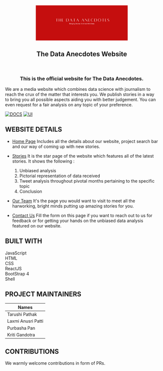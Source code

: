 <p align="center">
        <img src="https://github.com/thedatanecdotes/ReadMeTemplate/blob/main/header.png" width="60%"/>
        <br/>
        <h2 align="center"> The Data Anecdotes Website </h2>
        <br/>
        <h3 align="center"> This is the official website for The Data Anecdotes. </h3>
 </p>
 
We are a media website which combines data science with journalism to reach the crux of the matter that interests you. We publish stories in a way to bring you all possible aspects aiding you with better judgement. You can even request for a fair analysis on any topic of your preference.

[![DOCS](https://img.shields.io/badge/Documentation-see%20docs-green?style=flat-square&logo=appveyor)](Documentation.md) 
[![UI ](https://img.shields.io/badge/User%20Interface-Link%20to%20UI-orange?style=flat-square&logo=appveyor)](Images/web_app.png)

## WEBSITE DETAILS

- [Home Page](https://thedatanecdotes.netlify.app/)
  Includes all the details about our website, project search bar and our way of coming up with new stories.
- [Stories](https://thedatanecdotes.netlify.app/Stories)
  It is the star page of the website which features all of the latest stories. It shows the following :
   1) Unbiased analysis
   2) Pictorial representation of data received
   3) Tweet analysis throughout pivotal months pertaining to the specific topic
   4) Conclusion
- [Our Team](https://thedatanecdotes.netlify.app/OurTeam)
   It's the page you would want to visit to meet all the harworking, bright minds putting up amazing stories for you. 
  
- [Contact Us](https://thedatanecdotes.netlify.app/ContactUs) 
  Fill the form on this page if you want to reach out to us for feedback or for getting your hands on the unbiased data analysis featured on our website.
  
## BUILT WITH

  JavaScript <br>HTML</br>CSS<br>ReactJS</br>BootStrap 4<br>Shell</br>

## PROJECT MAINTAINERS

| Names     | 
|----------|
| Tarushi Pathak |  
| Laxmi Anusri Patti | 
| Purbasha Pan |   
| Kriti Gandotra | 

## CONTRIBUTIONS
We warmly welcome contributions in form of PRs.
